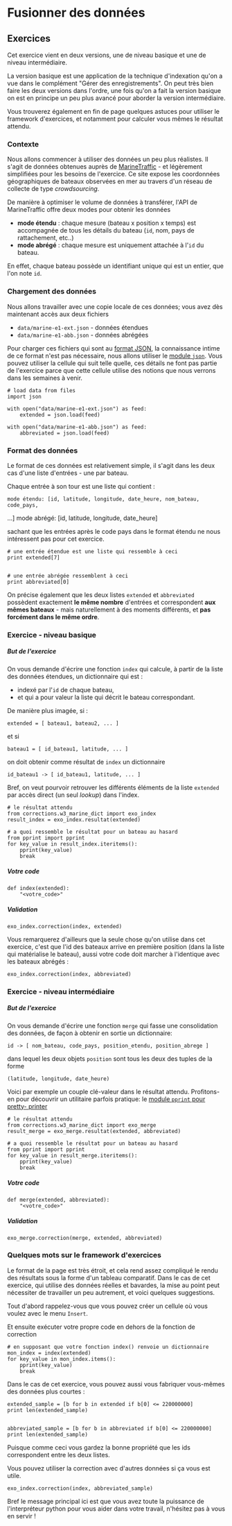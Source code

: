 
# Fusionner des données

## Exercices

Cet exercice vient en deux versions, une de niveau basique et une de niveau
intermédiaire.

La version basique est une application de la technique d'indexation qu'on a vue
dans le complément "Gérer des enregistrements". On peut très bien faire les deux
versions dans l'ordre, une fois qu'on a fait la version basique on est en
principe un peu plus avancé pour aborder la version intermédiaire.

Vous trouverez également en fin de page quelques astuces pour utiliser le
framework d'exercices, et notamment pour calculer vous mêmes le résultat
attendu.

### Contexte

Nous allons commencer à utiliser des données un peu plus réalistes. Il s'agit de
données obtenues auprès de [MarineTraffic](https://www.marinetraffic.com) - et
légèrement simplifiées pour les besoins de l'exercice. Ce site expose les
coordonnées géographiques de bateaux observées en mer au travers d'un réseau de
collecte de type *crowdsourcing*.

De manière à optimiser le volume de données à transférer, l'API de MarineTraffic
offre deux modes pour obtenir les données
 * **mode étendu** : chaque mesure (bateau x position x temps) est accompagnée
de tous les détails du bateau (`id`, nom, pays de rattachement, etc..)
 * **mode abrégé** : chaque mesure est uniquement attachée à l'`id` du bateau.

En effet, chaque bateau possède un identifiant unique qui est un entier, que
l'on note  `id`.

### Chargement des données

Nous allons travailler avec une copie locale de ces données; vous avez dès
maintenant accès aux deux fichiers
 * `data/marine-e1-ext.json` - données étendues
 * `data/marine-e1-abb.json` - données abrégées

Pour charger ces fichiers qui sont au [format
JSON](http://en.wikipedia.org/wiki/JSON), la connaissance intime de ce format
n'est pas nécessaire, nous allons utiliser le [module
`json`](https://docs.python.org/2/library/json.html). Vous pouvez utiliser la
cellule qui suit telle quelle, ces détails ne font pas partie de l'exercice
parce que cette cellule utilise des notions que nous verrons dans les semaines à
venir.


    # load data from files
    import json
    
    with open("data/marine-e1-ext.json") as feed:
        extended = json.load(feed)
        
    with open("data/marine-e1-abb.json") as feed:
        abbreviated = json.load(feed)

### Format des données

Le format de ces données est relativement simple, il s'agit dans les deux cas
d'une liste d'entrées - une par bateau.

Chaque entrée à son tour est une liste qui contient :

    mode étendu: [id, latitude, longitude, date_heure, nom_bateau, code_pays,
...]
    mode abrégé: [id, latitude, longitude, date_heure]

sachant que les entrées après le code pays dans le format étendu ne nous
intéressent pas pour cet exercice.


    # une entrée étendue est une liste qui ressemble à ceci
    print extended[7]


    # une entrée abrégée ressemblent à ceci
    print abbreviated[0]

On précise également que les deux listes `extended` et `abbreviated` possèdent
exactement **le même nombre** d'entrées et correspondent **aux mêmes bateaux** -
mais naturellement à des moments différents, et **pas forcément dans le même
ordre**.

### Exercice - niveau basique

##### But de l'exercice

On vous demande d'écrire une fonction `index` qui calcule, à partir de la liste
des données étendues, un dictionnaire qui est&nbsp;:
 * indexé par l'`id` de chaque bateau,
 * et qui a pour valeur la liste qui décrit le bateau correspondant.

De manière plus imagée, si&nbsp;:

    extended = [ bateau1, bateau2, ... ]

et si

    bateau1 = [ id_bateau1, latitude, ... ]

on doit obtenir comme résultat de `index` un dictionnaire

    id_bateau1 -> [ id_bateau1, latitude, ... ]

Bref, on veut pourvoir retrouver les différents éléments de la liste `extended`
par accès direct (un seul *lookup*) dans l'index.


    # le résultat attendu
    from corrections.w3_marine_dict import exo_index
    result_index = exo_index.resultat(extended)
    
    # a quoi ressemble le résultat pour un bateau au hasard
    from pprint import pprint
    for key_value in result_index.iteritems():
        pprint(key_value)
        break

##### Votre code


    def index(extended):
        "<votre_code>"

##### Validation


    exo_index.correction(index, extended)

Vous remarquerez d'ailleurs que la seule chose qu'on utilise dans cet exercice,
c'est que l'id des bateaux arrive en première position (dans la liste qui
matérialise le bateau), aussi votre code doit marcher à l'identique avec les
bateaux abrégés&nbsp;:


    exo_index.correction(index, abbreviated)

### Exercice - niveau intermédiaire

##### But de l'exercice

On vous demande d'écrire une fonction `merge` qui fasse une consolidation des
données, de façon à obtenir en sortie un dictionnaire:

    id -> [ nom_bateau, code_pays, position_etendu, position_abrege ]

dans lequel les deux objets `position` sont tous les deux des tuples de la forme

    (latitude, longitude, date_heure)

Voici par exemple un couple clé-valeur dans le résultat attendu. Profitons-en
pour découvrir un utilitaire parfois pratique: le [module `pprint` pour pretty-
printer](https://docs.python.org/2/library/pprint.html)


    # le résultat attendu
    from corrections.w3_marine_dict import exo_merge
    result_merge = exo_merge.resultat(extended, abbreviated)
    
    # a quoi ressemble le résultat pour un bateau au hasard
    from pprint import pprint
    for key_value in result_merge.iteritems():
        pprint(key_value)
        break

##### Votre code


    def merge(extended, abbreviated):
        "<votre_code>"

##### Validation


    exo_merge.correction(merge, extended, abbreviated)

### Quelques mots sur le framework d'exercices

Le format de la page est très étroit, et cela rend assez compliqué le rendu des
résultats sous la forme d'un tableau comparatif. Dans le cas de cet exercice,
qui utilise des données réelles et bavardes, la mise au point peut nécessiter de
travailler un peu autrement, et voici quelques suggestions.

Tout d'abord rappelez-vous que vous pouvez créer un cellule où vous voulez avec
le menu `Insert`.

Et ensuite exécuter votre propre code en dehors de la fonction de correction


    # en supposant que votre fonction index() renvoie un dictionnaire
    mon_index = index(extended)
    for key_value in mon_index.items():
        pprint(key_value)
        break

Dans le cas de cet exercice, vous pouvez aussi vous fabriquer vous-mêmes des
données plus courtes&nbsp;:


    extended_sample = [b for b in extended if b[0] <= 220000000]
    print len(extended_sample)


    abbreviated_sample = [b for b in abbreviated if b[0] <= 220000000]
    print len(extended_sample)

Puisque comme ceci vous gardez la bonne propriété que les ids correspondent
entre les deux listes.

Vous pouvez utiliser la correction avec d'autres données si ça vous est utile.


    exo_index.correction(index, abbreviated_sample)

Bref le message principal ici est que vous avez toute la puissance de
l'interpréteur python pour vous aider dans votre travail, n'hésitez pas à vous
en servir !
